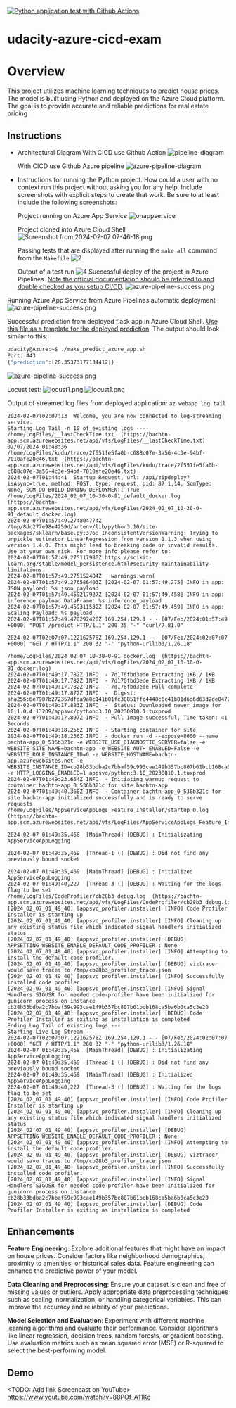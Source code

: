 
[![Python application test with Github Actions](https://github.com/tnbach1712/udacity-azure-cicd-exam/actions/workflows/pythonapp.yml/badge.svg)](https://github.com/tnbach1712/udacity-azure-cicd-exam/actions/workflows/pythonapp.yml)


# udacity-azure-cicd-exam

# Overview

This project utilizes machine learning techniques to predict house prices. The model is built using Python and deployed on the Azure Cloud platform. The goal is to provide accurate and reliable predictions for real estate pricing


## Instructions

 
* Architectural Diagram
  With CICD use Github Action
    ![pipeline-diagram](images/githubaction-pipeline-diagram.png)

  With CICD use Github Azure pipeline
    ![azure-pipeline-diagram](images/azure-pipeline-diagram.png)


* Instructions for running the Python project.  How could a user with no context run this project without asking you for any help.  Include screenshots with explicit steps to create that work. Be sure to at least include the following screenshots:

  Project running on Azure App Service
    ![onappservice](images/onappservice.png)

  Project cloned into Azure Cloud Shell
  ![Screenshot from 2024-02-07 07-46-18.png](images/1.png)

  Passing tests that are displayed after running the `make all` command from the `Makefile`
  ![2](images/2.png)

  Output of a test run
  ![4](images/4.png)
  Successful deploy of the project in Azure Pipelines.  [Note the official documentation should be referred to and double checked as you setup CI/CD](https://docs.microsoft.com/en-us/azure/devops/pipelines/ecosystems/python-webapp?view=azure-devops).
  ![azure-pipeline-success.png](images/azure-pipeline-success.png)

 Running Azure App Service from Azure Pipelines automatic deployment
![azure-pipeline-success.png](images/azure-pipeline-success.png)

 Successful prediction from deployed flask app in Azure Cloud Shell.  [Use this file as a template for the deployed prediction](https://github.com/udacity/nd082-Azure-Cloud-DevOps-Starter-Code/blob/master/C2-AgileDevelopmentwithAzure/project/starter_files/flask-sklearn/make_predict_azure_app.sh).
The output should look similar to this:
> 
```bash
udacity@Azure:~$ ./make_predict_azure_app.sh
Port: 443
{"prediction":[20.35373177134412]}
```
![azure-pipeline-success.png](images/5.png)

  Locust test:
  ![locust1.png](images/locust1.png)
  ![locust1.png](images/locust2.png)

Output of streamed log files from deployed application:
`
az webapp log tail
`
```
2024-02-07T02:07:13  Welcome, you are now connected to log-streaming service.
Starting Log Tail -n 10 of existing logs ----
/home/LogFiles/__lastCheckTime.txt  (https://bachtn-app.scm.azurewebsites.net/api/vfs/LogFiles/__lastCheckTime.txt)
02/07/2024 01:48:36
/home/LogFiles/kudu/trace/2f551fe5fa0b-c688c07e-3a56-4c3e-94bf-7010afe20e46.txt  (https://bachtn-app.scm.azurewebsites.net/api/vfs/LogFiles/kudu/trace/2f551fe5fa0b-c688c07e-3a56-4c3e-94bf-7010afe20e46.txt)
2024-02-07T01:44:41  Startup Request, url: /api/zipdeploy?isAsync=true, method: POST, type: request, pid: 87,1,14, ScmType: None, SCM_DO_BUILD_DURING_DEPLOYMENT: True
/home/LogFiles/2024_02_07_10-30-0-91_default_docker.log  (https://bachtn-app.scm.azurewebsites.net/api/vfs/LogFiles/2024_02_07_10-30-0-91_default_docker.log)
2024-02-07T01:57:49.274804774Z /tmp/8dc277e98e4259d/antenv/lib/python3.10/site-packages/sklearn/base.py:376: InconsistentVersionWarning: Trying to unpickle estimator LinearRegression from version 1.1.3 when using version 1.4.0. This might lead to breaking code or invalid results. Use at your own risk. For more info please refer to:
2024-02-07T01:57:49.275117980Z https://scikit-learn.org/stable/model_persistence.html#security-maintainability-limitations
2024-02-07T01:57:49.275152484Z   warnings.warn(
2024-02-07T01:57:49.276586403Z [2024-02-07 01:57:49,275] INFO in app: JSON payload: %s json_payload
2024-02-07T01:57:49.459217927Z [2024-02-07 01:57:49,458] INFO in app: inference payload DataFrame: %s inference_payload
2024-02-07T01:57:49.459311532Z [2024-02-07 01:57:49,459] INFO in app: Scaling Payload: %s payload
2024-02-07T01:57:49.478292428Z 169.254.129.1 - - [07/Feb/2024:01:57:49 +0000] "POST /predict HTTP/1.1" 200 35 "-" "curl/7.81.0"

2024-02-07T02:07:07.122162578Z 169.254.129.1 - - [07/Feb/2024:02:07:07 +0000] "GET / HTTP/1.1" 200 32 "-" "python-urllib3/1.26.18"

/home/LogFiles/2024_02_07_10-30-0-91_docker.log  (https://bachtn-app.scm.azurewebsites.net/api/vfs/LogFiles/2024_02_07_10-30-0-91_docker.log)
2024-02-07T01:49:17.782Z INFO  - 7d176fbd3ede Extracting 1KB / 1KB
2024-02-07T01:49:17.782Z INFO  - 7d176fbd3ede Extracting 1KB / 1KB
2024-02-07T01:49:17.782Z INFO  - 7d176fbd3ede Pull complete
2024-02-07T01:49:17.872Z INFO  -  Digest: sha256:6e7907b272357dfda9a8c141b01fc30851ffc4448c6c41b81d6d6d63d2de0472
2024-02-07T01:49:17.883Z INFO  -  Status: Downloaded newer image for 10.1.0.4:13209/appsvc/python:3.10_20230810.1.tuxprod
2024-02-07T01:49:17.897Z INFO  - Pull Image successful, Time taken: 41 Seconds
2024-02-07T01:49:18.256Z INFO  - Starting container for site
2024-02-07T01:49:18.256Z INFO  - docker run -d --expose=8000 --name bachtn-app_0_536b321c -e WEBSITE_USE_DIAGNOSTIC_SERVER=false -e WEBSITE_SITE_NAME=bachtn-app -e WEBSITE_AUTH_ENABLED=False -e WEBSITE_ROLE_INSTANCE_ID=0 -e WEBSITE_HOSTNAME=bachtn-app.azurewebsites.net -e WEBSITE_INSTANCE_ID=cb28b33bdba2c7bbaf59c993cae149b357bc807b61bcb168ca5ba6b0ca5c3e20 -e HTTP_LOGGING_ENABLED=1 appsvc/python:3.10_20230810.1.tuxprod 
2024-02-07T01:49:23.654Z INFO  - Initiating warmup request to container bachtn-app_0_536b321c for site bachtn-app
2024-02-07T01:49:40.360Z INFO  - Container bachtn-app_0_536b321c for site bachtn-app initialized successfully and is ready to serve requests.
/home/LogFiles/AppServiceAppLogs_Feature_Installer/startup_0.log  (https://bachtn-app.scm.azurewebsites.net/api/vfs/LogFiles/AppServiceAppLogs_Feature_Installer/startup_0.log)

2024-02-07 01:49:35,468  [MainThread] [DEBUG] : Initializating AppServiceAppLogging 

2024-02-07 01:49:35,469  [Thread-1 (] [DEBUG] : Did not find any previously bound socket

2024-02-07 01:49:35,469  [MainThread] [DEBUG] : Initialized AppServiceAppLogging
2024-02-07 01:49:40,227  [Thread-3 (] [DEBUG] : Waiting for the logs flag to be set
/home/LogFiles/CodeProfiler/cb28b3_debug.log  (https://bachtn-app.scm.azurewebsites.net/api/vfs/LogFiles/CodeProfiler/cb28b3_debug.log)
[2024_02_07_01_49_40] [appsvc_profiler.installer] [INFO] Code Profiler Installer is starting up
[2024_02_07_01_49_40] [appsvc_profiler.installer] [INFO] Cleaning up any existing status file which indicated signal handlers initialized status
[2024_02_07_01_49_40] [appsvc_profiler.installer] [DEBUG] APPSETTING_WEBSITE_ENABLE_DEFAULT_CODE_PROFILER : None
[2024_02_07_01_49_40] [appsvc_profiler.installer] [INFO] Attempting to install the default code profiler.
[2024_02_07_01_49_40] [appsvc_profiler.installer] [DEBUG] viztracer would save traces to /tmp/cb28b3_profiler_trace.json
[2024_02_07_01_49_40] [appsvc_profiler.installer] [INFO] Successfully installed code profiler.
[2024_02_07_01_49_40] [appsvc_profiler.installer] [INFO] Signal Handlers SIGUSR for needed code-profiler have been initialized for gunicorn process on instance cb28b33bdba2c7bbaf59c993cae149b357bc807b61bcb168ca5ba6b0ca5c3e20
[2024_02_07_01_49_40] [appsvc_profiler.installer] [DEBUG] Code Profiler Installer is exiting as installation is completed
Ending Log Tail of existing logs ---
Starting Live Log Stream ---
2024-02-07T02:07:07.122162578Z 169.254.129.1 - - [07/Feb/2024:02:07:07 +0000] "GET / HTTP/1.1" 200 32 "-" "python-urllib3/1.26.18"
2024-02-07 01:49:35,468  [MainThread] [DEBUG] : Initializating AppServiceAppLogging 
2024-02-07 01:49:35,469  [Thread-1 (] [DEBUG] : Did not find any previously bound socket
2024-02-07 01:49:35,469  [MainThread] [DEBUG] : Initialized AppServiceAppLogging
2024-02-07 01:49:40,227  [Thread-3 (] [DEBUG] : Waiting for the logs flag to be set
[2024_02_07_01_49_40] [appsvc_profiler.installer] [INFO] Code Profiler Installer is starting up
[2024_02_07_01_49_40] [appsvc_profiler.installer] [INFO] Cleaning up any existing status file which indicated signal handlers initialized status
[2024_02_07_01_49_40] [appsvc_profiler.installer] [DEBUG] APPSETTING_WEBSITE_ENABLE_DEFAULT_CODE_PROFILER : None
[2024_02_07_01_49_40] [appsvc_profiler.installer] [INFO] Attempting to install the default code profiler.
[2024_02_07_01_49_40] [appsvc_profiler.installer] [DEBUG] viztracer would save traces to /tmp/cb28b3_profiler_trace.json
[2024_02_07_01_49_40] [appsvc_profiler.installer] [INFO] Successfully installed code profiler.
[2024_02_07_01_49_40] [appsvc_profiler.installer] [INFO] Signal Handlers SIGUSR for needed code-profiler have been initialized for gunicorn process on instance cb28b33bdba2c7bbaf59c993cae149b357bc807b61bcb168ca5ba6b0ca5c3e20
[2024_02_07_01_49_40] [appsvc_profiler.installer] [DEBUG] Code Profiler Installer is exiting as installation is completed

```
## Enhancements

<b>Feature Engineering</b>: Explore additional features that might have an impact on house prices. Consider factors like neighborhood demographics, proximity to amenities, or historical sales data. Feature engineering can enhance the predictive power of your model.

<b>Data Cleaning and Preprocessing</b>: Ensure your dataset is clean and free of missing values or outliers. Apply appropriate data preprocessing techniques such as scaling, normalization, or handling categorical variables. This can improve the accuracy and reliability of your predictions.

<b>Model Selection and Evaluation</b>: Experiment with different machine learning algorithms and evaluate their performance. Consider algorithms like linear regression, decision trees, random forests, or gradient boosting. Use evaluation metrics such as mean squared error (MSE) or R-squared to select the best-performing model.
## Demo 

<TODO: Add link Screencast on YouTube>
https://www.youtube.com/watch?v=88POf_A11Kc

